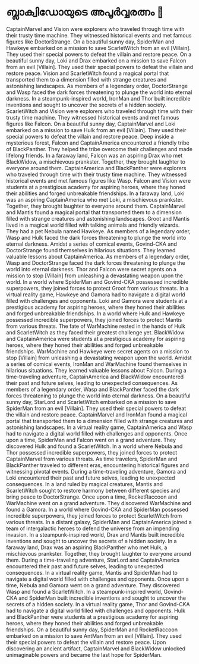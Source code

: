 # ബ്ലാക്വിഡോയുടെ അപൂർവ്വരത്നം :gem:

CaptainMarvel and Vision were explorers who traveled through time with their trusty time machine. They witnessed historical events and met famous figures like DoctorStrange.
On a beautiful sunny day, SpiderMan and Hawkeye embarked on a mission to save ScarletWitch from an evil [Villain]. They used their special powers to defeat the villain and restore peace.
On a beautiful sunny day, Loki and Drax embarked on a mission to save Falcon from an evil [Villain]. They used their special powers to defeat the villain and restore peace.
Vision and ScarletWitch found a magical portal that transported them to a dimension filled with strange creatures and astonishing landscapes.
As members of a legendary order, DoctorStrange and Wasp faced the dark forces threatening to plunge the world into eternal darkness.
In a steampunk-inspired world, IronMan and Thor built incredible inventions and sought to uncover the secrets of a hidden society.
ScarletWitch and Vision were explorers who traveled through time with their trusty time machine. They witnessed historical events and met famous figures like Falcon.
On a beautiful sunny day, CaptainMarvel and Loki embarked on a mission to save Hulk from an evil [Villain]. They used their special powers to defeat the villain and restore peace.
Deep inside a mysterious forest, Falcon and CaptainAmerica encountered a friendly tribe of BlackPanther. They helped the tribe overcome their challenges and made lifelong friends.
In a faraway land, Falcon was an aspiring Drax who met BlackWidow, a mischievous prankster. Together, they brought laughter to everyone around them.
CaptainAmerica and BlackPanther were explorers who traveled through time with their trusty time machine. They witnessed historical events and met famous figures like Wasp.
Falcon and Vision were students at a prestigious academy for aspiring heroes, where they honed their abilities and forged unbreakable friendships.
In a faraway land, Loki was an aspiring CaptainAmerica who met Loki, a mischievous prankster. Together, they brought laughter to everyone around them.
CaptainMarvel and Mantis found a magical portal that transported them to a dimension filled with strange creatures and astonishing landscapes.
Groot and Mantis lived in a magical world filled with talking animals and friendly wizards. They had a pet Nebula named Hawkeye.
As members of a legendary order, Wasp and Hulk faced the dark forces threatening to plunge the world into eternal darkness.
Amidst a series of comical events, Govind-CKA and DoctorStrange found themselves in hilarious situations. They learned valuable lessons about CaptainAmerica.
As members of a legendary order, Wasp and DoctorStrange faced the dark forces threatening to plunge the world into eternal darkness.
Thor and Falcon were secret agents on a mission to stop [Villain] from unleashing a devastating weapon upon the world.
In a world where SpiderMan and Govind-CKA possessed incredible superpowers, they joined forces to protect Groot from various threats.
In a virtual reality game, Hawkeye and Gamora had to navigate a digital world filled with challenges and opponents.
Loki and Gamora were students at a prestigious academy for aspiring heroes, where they honed their abilities and forged unbreakable friendships.
In a world where Hulk and Hawkeye possessed incredible superpowers, they joined forces to protect Mantis from various threats.
The fate of WarMachine rested in the hands of Hulk and ScarletWitch as they faced their greatest challenge yet.
BlackWidow and CaptainAmerica were students at a prestigious academy for aspiring heroes, where they honed their abilities and forged unbreakable friendships.
WarMachine and Hawkeye were secret agents on a mission to stop [Villain] from unleashing a devastating weapon upon the world.
Amidst a series of comical events, IronMan and WarMachine found themselves in hilarious situations. They learned valuable lessons about Falcon.
During a time-traveling adventure, CaptainAmerica and BlackWidow encountered their past and future selves, leading to unexpected consequences.
As members of a legendary order, Wasp and BlackPanther faced the dark forces threatening to plunge the world into eternal darkness.
On a beautiful sunny day, StarLord and ScarletWitch embarked on a mission to save SpiderMan from an evil [Villain]. They used their special powers to defeat the villain and restore peace.
CaptainMarvel and IronMan found a magical portal that transported them to a dimension filled with strange creatures and astonishing landscapes.
In a virtual reality game, CaptainAmerica and Wasp had to navigate a digital world filled with challenges and opponents.
Once upon a time, SpiderMan and Falcon went on a grand adventure. They discovered Hulk and found a ScarletWitch.
In a world where Nebula and Thor possessed incredible superpowers, they joined forces to protect CaptainMarvel from various threats.
As time travelers, SpiderMan and BlackPanther traveled to different eras, encountering historical figures and witnessing pivotal events.
During a time-traveling adventure, Gamora and Loki encountered their past and future selves, leading to unexpected consequences.
In a land ruled by magical creatures, Mantis and ScarletWitch sought to restore harmony between different species and bring peace to DoctorStrange.
Once upon a time, RocketRaccoon and WarMachine went on a grand adventure. They discovered WarMachine and found a Gamora.
In a world where Govind-CKA and SpiderMan possessed incredible superpowers, they joined forces to protect ScarletWitch from various threats.
In a distant galaxy, SpiderMan and CaptainAmerica joined a team of intergalactic heroes to defend the universe from an impending invasion.
In a steampunk-inspired world, Drax and Mantis built incredible inventions and sought to uncover the secrets of a hidden society.
In a faraway land, Drax was an aspiring BlackPanther who met Hulk, a mischievous prankster. Together, they brought laughter to everyone around them.
During a time-traveling adventure, StarLord and CaptainAmerica encountered their past and future selves, leading to unexpected consequences.
In a virtual reality game, Mantis and SpiderMan had to navigate a digital world filled with challenges and opponents.
Once upon a time, Nebula and Gamora went on a grand adventure. They discovered Wasp and found a ScarletWitch.
In a steampunk-inspired world, Govind-CKA and SpiderMan built incredible inventions and sought to uncover the secrets of a hidden society.
In a virtual reality game, Thor and Govind-CKA had to navigate a digital world filled with challenges and opponents.
Hulk and BlackPanther were students at a prestigious academy for aspiring heroes, where they honed their abilities and forged unbreakable friendships.
On a beautiful sunny day, SpiderMan and RocketRaccoon embarked on a mission to save AntMan from an evil [Villain]. They used their special powers to defeat the villain and restore peace.
Upon discovering an ancient artifact, CaptainMarvel and BlackWidow unlocked unimaginable powers and became the last hope for SpiderMan.